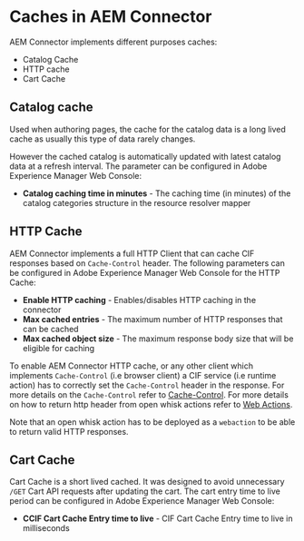 # Caches in AEM Connector 
AEM Connector implements different purposes caches:
* Catalog Cache 
* HTTP cache 
* Cart Cache

## Catalog cache

Used when authoring pages, the cache for the catalog data is a long lived cache as usually this type of data rarely changes.
    
However the cached catalog is automatically updated with latest catalog data at a refresh interval. 
The parameter can be configured in Adobe Experience Manager Web Console:
* **Catalog caching time in minutes** - The caching time (in minutes) of the catalog categories
structure in the resource resolver mapper

## HTTP Cache
 
AEM Connector implements a full HTTP Client that can cache CIF responses based on `Cache-Control` header. 
The following parameters can be configured in Adobe Experience Manager Web Console for the HTTP Cache:
* **Enable HTTP caching** - Enables/disables HTTP caching in the connector
* **Max cached entries** - The maximum number of HTTP responses that can be cached
* **Max cached object size** - The maximum response body size that will be eligible for caching

To enable AEM Connector HTTP cache, or any other client which implements `Cache-Control` (i.e browser client) 
a CIF service (i.e runtime action) has to correctly set the `Cache-Control` header in the response. 
For more details on the `Cache-Control` refer to [Cache-Control](https://www.w3.org/Protocols/rfc2616/rfc2616-sec14.html#sec14.9).
For more details on how to return http header from open whisk actions refer to [Web Actions](https://github.com/apache/incubator-openwhisk/blob/master/docs/webactions.md#web-actions). 

Note that an open whisk action has to be deployed as a `webaction` to be able to return valid HTTP responses.   

## Cart Cache
Cart Cache is a short lived cached. It was designed to avoid unnecessary `/GET` Cart API requests after updating the cart. 
The cart entry time to live period can be configured in Adobe Experience Manager Web Console:
  * **CCIF Cart Cache Entry time to live** - CIF Cart Cache Entry time to live in milliseconds
